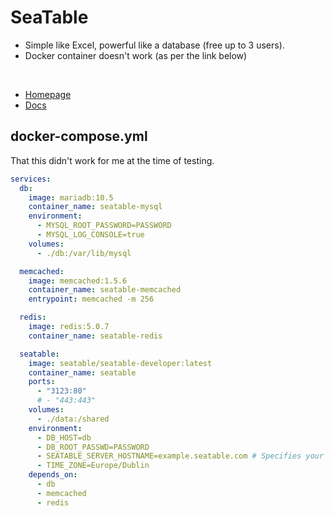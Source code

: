 # SeaTable
- Simple like Excel, powerful like a database (free up to 3 users).
- Docker container doesn't work (as per the link below)

<br>

- [Homepage](https://seatable.io/)
- [Docs](https://manual.seatable.io/docker/Developer-Edition/Deploy%20SeaTable-DE%20with%20Docker/#installing-docker-compose)


 ## docker-compose.yml
 That this didn't work for me at the time of testing.
```yml
services:
  db:
    image: mariadb:10.5
    container_name: seatable-mysql
    environment:
      - MYSQL_ROOT_PASSWORD=PASSWORD
      - MYSQL_LOG_CONSOLE=true
    volumes:
      - ./db:/var/lib/mysql

  memcached:
    image: memcached:1.5.6
    container_name: seatable-memcached
    entrypoint: memcached -m 256

  redis:
    image: redis:5.0.7
    container_name: seatable-redis

  seatable:
    image: seatable/seatable-developer:latest
    container_name: seatable
    ports:
      - "3123:80"
      # - "443:443"
    volumes:
      - ./data:/shared
    environment:
      - DB_HOST=db
      - DB_ROOT_PASSWD=PASSWORD
      - SEATABLE_SERVER_HOSTNAME=example.seatable.com # Specifies your host name.
      - TIME_ZONE=Europe/Dublin
    depends_on:
      - db
      - memcached
      - redis
```
